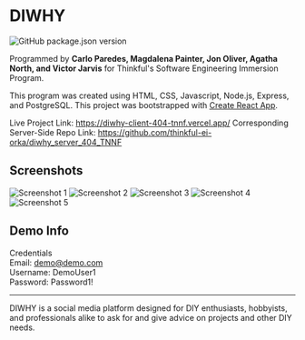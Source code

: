 # DIWHY

![GitHub package.json version](https://img.shields.io/github/package-json/v/thinkful-ei-orka/diwhy_client_404_TNNF?style=plastic)

Programmed by **Carlo Paredes, Magdalena Painter, Jon Oliver, Agatha North, and Victor Jarvis** for Thinkful's Software Engineering Immersion Program.

This program was created using HTML, CSS, Javascript, Node.js, Express, and PostgreSQL.
This project was bootstrapped with [Create React App](https://github.com/facebook/create-react-app).

Live Project Link: <https://diwhy-client-404-tnnf.vercel.app/>
Corresponding Server-Side Repo Link: <https://github.com/thinkful-ei-orka/diwhy_server_404_TNNF>

## Screenshots

![Screenshot 1](diwhy_client_404_TNNF/src/image-assets/DIWHYDashSS.png)
![Screenshot 2](diwhy_client_404_TNNF/src/image-assets/DIWHYProfileSS.png)
![Screenshot 3](diwhy_client_404_TNNF/src/image-assets/DIWHYThreadSS.png)
![Screenshot 4](diwhy_client_404_TNNF/src/image-assets/DIWHYWantedSS.png)
![Screenshot 5](diwhy_client_404_TNNF/src/image-assets/DIWHYWantedThreadSS.png)

## Demo Info

Credentials<br/>
Email: demo@demo.com<br/>
Username: DemoUser1<br/>
Password: Password1!

---

DIWHY is a social media platform designed for DIY enthusiasts, hobbyists, and professionals alike to ask for and give advice on projects and other DIY needs.
